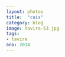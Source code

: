 ```yaml
---
layout: photos
title:  "cais"
category: blog
image: tavira-53.jpg
tags:
- tavira
ano: 2014
---
```




